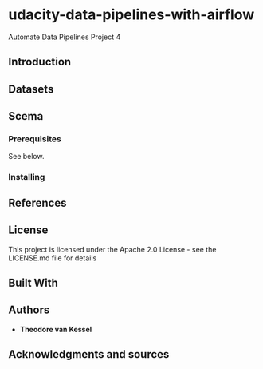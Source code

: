 # udacity-data-pipelines-with-airflow
Automate Data Pipelines Project 4
## Introduction
## Datasets
## Scema
### Prerequisites
See below.
### Installing
## References
## License
This project is licensed under the Apache 2.0  License - see the LICENSE.md file for details
## Built With
## Authors
* **Theodore van Kessel** 
## Acknowledgments and sources
